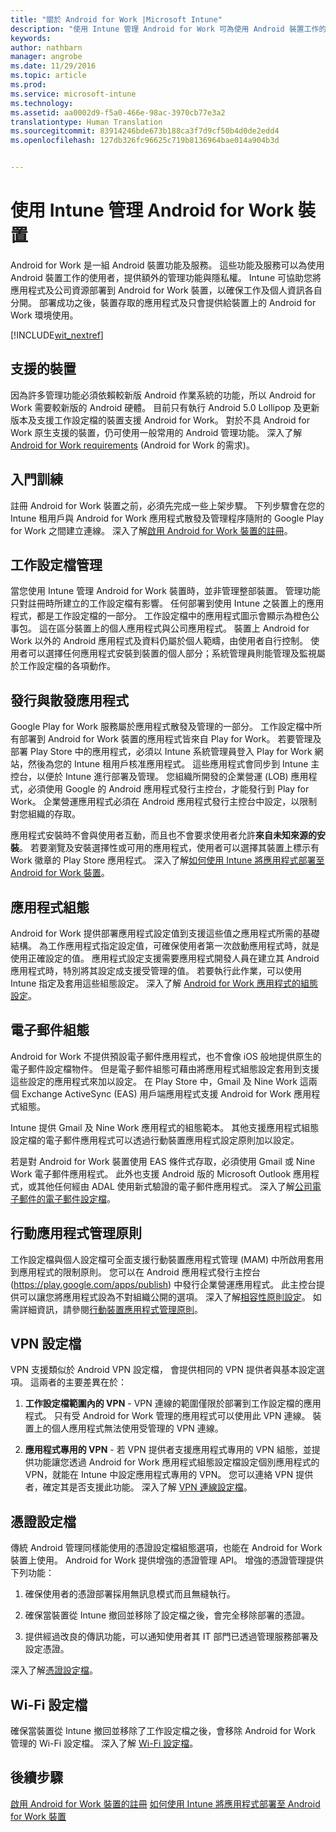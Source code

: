 ```yaml
---
title: "關於 Android for Work |Microsoft Intune"
description: "使用 Intune 管理 Android for Work 可為使用 Android 裝置工作的使用者，提供額外的管理功能與隱私權。"
keywords: 
author: nathbarn
manager: angrobe
ms.date: 11/29/2016
ms.topic: article
ms.prod: 
ms.service: microsoft-intune
ms.technology: 
ms.assetid: aa0002d9-f5a0-466e-98ac-3970cb77e3a2
translationtype: Human Translation
ms.sourcegitcommit: 83914246bde673b188ca3f7d9cf50b4d0de2edd4
ms.openlocfilehash: 127db326fc96625c719b8136964bae014a904b3d


---
```


# <a name="manage-android-for-work-devices-with-intune"></a>使用 Intune 管理 Android for Work 裝置

Android for Work 是一組 Android 裝置功能及服務。 這些功能及服務可以為使用 Android 裝置工作的使用者，提供額外的管理功能與隱私權。 Intune 可協助您將應用程式及公司資源部署到 Android for Work 裝置，以確保工作及個人資訊各自分開。 部署成功之後，裝置存取的應用程式及只會提供給裝置上的 Android for Work 環境使用。

[!INCLUDE[wit_nextref](../includes/afw_rollout_disclaimer.md)]

## <a name="supported-devices"></a>支援的裝置

因為許多管理功能必須依賴較新版 Android 作業系統的功能，所以 Android for Work 需要較新版的 Android 硬體。 目前只有執行 Android 5.0 Lollipop 及更新版本及支援工作設定檔的裝置支援 Android for Work。 對於不具 Android for Work 原生支援的裝置，仍可使用一般常用的 Android 管理功能。 深入了解 [Android for Work requirements](https://support.google.com/work/android/answer/6174145?hl=en&ref_topic=6151012) (Android for Work 的需求)。

## <a name="onboarding"></a>入門訓練

註冊 Android for Work 裝置之前，必須先完成一些上架步驟。 下列步驟會在您的 Intune 租用戶與 Android for Work 應用程式散發及管理程序隨附的 Google Play for Work 之間建立連線。 深入了解[啟用 Android for Work 裝置的註冊](https://docs.microsoft.com/en-us/intune/deploy-use/set-up-android-for-work)。

## <a name="work-profile-management"></a>工作設定檔管理

當您使用 Intune 管理 Android for Work 裝置時，並非管理整部裝置。 管理功能只對註冊時所建立的工作設定檔有影響。 任何部署到使用 Intune 之裝置上的應用程式，都是工作設定檔的一部分。 工作設定檔中的應用程式圖示會顯示為橙色公事包。 這在區分裝置上的個人應用程式與公司應用程式。 裝置上 Android for Work 以外的 Android 應用程式及資料仍屬於個人範疇，由使用者自行控制。 使用者可以選擇任何應用程式安裝到裝置的個人部分；系統管理員則能管理及監視屬於工作設定檔的各項動作。

## <a name="app-publishing-and-distribution"></a>發行與散發應用程式

Google Play for Work 服務屬於應用程式散發及管理的一部分。 工作設定檔中所有部署到 Android for Work 裝置的應用程式皆來自 Play for Work。 若要管理及部署 Play Store 中的應用程式，必須以 Intune 系統管理員登入 Play for Work 網站，然後為您的 Intune 租用戶核准應用程式。 這些應用程式會同步到 Intune 主控台，以便於 Intune 進行部署及管理。 您組織所開發的企業營運 (LOB) 應用程式，必須使用 Google 的 Android 應用程式發行主控台，才能發行到 Play for Work。 企業營運應用程式必須在 Android 應用程式發行主控台中設定，以限制對您組織的存取。

應用程式安裝時不會與使用者互動，而且也不會要求使用者允許**來自未知來源的安裝**。 若要瀏覽及安裝選擇性或可用的應用程式，使用者可以選擇其裝置上標示有 Work 徽章的 Play Store 應用程式。 深入了解[如何使用 Intune 將應用程式部署至 Android for Work 裝置](https://docs.microsoft.com/en-us/intune/deploy-use/android-for-work-apps)。

## <a name="app-configuration"></a>應用程式組態

Android for Work 提供部署應用程式設定值到支援這些值之應用程式所需的基礎結構。 為工作應用程式指定設定值，可確保使用者第一次啟動應用程式時，就是使用正確設定的值。 應用程式設定支援需要應用程式開發人員在建立其 Android 應用程式時，特別將其設定成支援受管理的值。 若要執行此作業，可以使用 Intune 指定及套用這些組態設定。 深入了解 [Android for Work 應用程式的組態設定](afw-app-configuration-policy.md)。

## <a name="email-configuration"></a>電子郵件組態

Android for Work 不提供預設電子郵件應用程式，也不會像 iOS 般地提供原生的電子郵件設定檔物件。 但是電子郵件組態可藉由將應用程式組態設定套用到支援這些設定的應用程式來加以設定。 在 Play Store 中，Gmail 及 Nine Work 這兩個 Exchange ActiveSync (EAS) 用戶端應用程式支援 Android for Work 應用程式組態。

Intune 提供 Gmail 及 Nine Work 應用程式的組態範本。 其他支援應用程式組態設定檔的電子郵件應用程式可以透過行動裝置應用程式設定原則加以設定。

若是對 Android for Work 裝置使用 EAS 條件式存取，必須使用 Gmail 或 Nine Work 電子郵件應用程式。 此外也支援 Android 版的 Microsoft Outlook 應用程式，或其他任何經由 ADAL 使用新式驗證的電子郵件應用程式。 深入了解[公司電子郵件的電子郵件設定檔](configure-access-to-corporate-email-using-email-profiles-with-microsoft-intune.md)。

## <a name="mobile-app-management-policies"></a>行動應用程式管理原則

工作設定檔與個人設定檔可全面支援行動裝置應用程式管理 (MAM) 中所啟用套用到應用程式的限制原則。 您可以在 Android 應用程式發行主控台 (https://play.google.com/apps/publish) 中發行企業營運應用程式。 此主控台提供可以讓您將應用程式設為不對組織公開的選項。 深入了解[相容性原則設定](afw-compliance-policy-settings-in-microsoft-intune.md)。 如需詳細資訊，請參閱[行動裝置應用程式管理原則](protect-app-data-using-mobile-app-management-policies-with-microsoft-intune.md)。

## <a name="vpn-profiles"></a>VPN 設定檔

VPN 支援類似於 Android VPN 設定檔， 會提供相同的 VPN 提供者與基本設定選項。 這兩者的主要差異在於：

1.  **工作設定檔範圍內的 VPN** - VPN 連線的範圍僅限於部署到工作設定檔的應用程式。 只有受 Android for Work 管理的應用程式可以使用此 VPN 連線。 裝置上的個人應用程式無法使用受管理的 VPN 連線。

2.  **應用程式專用的 VPN** - 若 VPN 提供者支援應用程式專用的 VPN 組態，並提供功能讓您透過 Android for Work 應用程式組態設定檔設定個別應用程式的 VPN，就能在 Intune 中設定應用程式專用的 VPN。 您可以連絡 VPN 提供者，確定其是否支援此功能。 深入了解 [VPN 連線設定檔](vpn-connections-in-microsoft-intune.md)。

## <a name="certificate-profiles"></a>憑證設定檔

傳統 Android 管理同樣能使用的憑證設定檔組態選項，也能在 Android for Work 裝置上使用。 Android for Work 提供增強的憑證管理 API。 增強的憑證管理提供下列功能：

1.  確保使用者的憑證部署採用無訊息模式而且無縫執行。

2.  確保當裝置從 Intune 撤回並移除了設定檔之後，會完全移除部署的憑證。

3.  提供經過改良的傳訊功能，可以通知使用者其 IT 部門已透過管理服務部署及設定憑證。

深入了解[憑證設定檔](secure-resource-access-with-certificate-profiles.md)。

## <a name="wi-fi-profiles"></a>Wi-Fi 設定檔

確保當裝置從 Intune 撤回並移除了工作設定檔之後，會移除 Android for Work 管理的 Wi-Fi 設定檔。 深入了解 [Wi-Fi 設定檔](wi-fi-connections-in-microsoft-intune.md)。

## <a name="next-steps"></a>後續步驟
[啟用 Android for Work 裝置的註冊](https://docs.microsoft.com/en-us/intune/deploy-use/set-up-android-for-work)
[如何使用 Intune 將應用程式部署至 Android for Work 裝置](https://docs.microsoft.com/en-us/intune/deploy-use/android-for-work-apps)



<!--HONumber=Nov16_HO5-->


